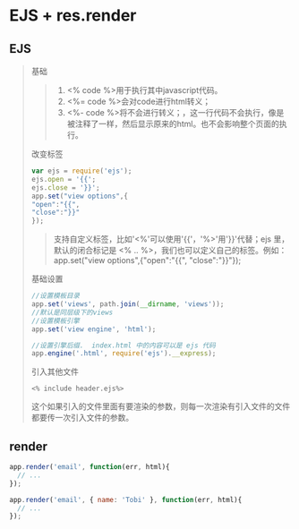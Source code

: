 # EJS + res.render

## EJS



> 基础
>
> > 1. <% code %>用于执行其中javascript代码。
> > 2. <%= code %>会对code进行html转义；
> > 3. <%- code %>将不会进行转义；，这一行代码不会执行，像是被注释了一样，然后显示原来的html。也不会影响整个页面的执行。
>
> 改变标签
>
> ```javascript
> var ejs = require('ejs');  
> ejs.open = '{{';  
> ejs.close = '}}';
> app.set("view options",{                                                                                  
> "open":"{{",                                                                                  
> "close":"}}"
> });
> ```
>
> > 支持自定义标签，比如'<%'可以使用'{{'，'%>'用'}}'代替；ejs 里，默认的闭合标记是 <%  .. %>，我们也可以定义自己的标签。例如：app.set("view options",{"open":"{{", "close":"}}"});
>
> 基础设置
>
> ```javascript
> //设置模板目录
> app.set('views', path.join(__dirname, 'views'));    
> //默认是同层级下的views
> //设置模板引擎
> app.set('view engine', 'html');
> 
> //设置引擎后缀.  index.html 中的内容可以是 ejs 代码
> app.engine('.html', require('ejs').__express);
> ```
>
> 引入其他文件
>
> ```ejs
> <% include header.ejs%>
> ```
>
> 这个如果引入的文件里面有要渲染的参数，则每一次渲染有引入文件的文件都要传一次引入文件的参数。

## render

```javascript
app.render('email', function(err, html){
  // ...
});

app.render('email', { name: 'Tobi' }, function(err, html){
  // ...
});
```

